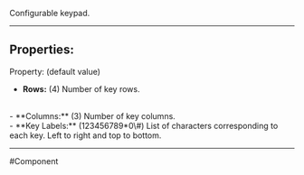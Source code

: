 Configurable keypad.

---

## Properties:
Property: (default value)

- **Rows:** (4)
   Number of key rows.
<br>
- **Columns:** (3)
   Number of key columns.
<br>
- **Key Labels:** (123456789*0\#)
   List of characters corresponding to each key.
   Left to right and top to bottom.

---

#Component